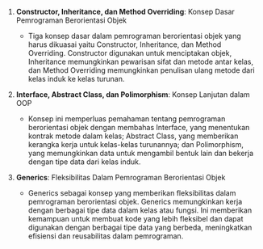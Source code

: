 1. **Constructor, Inheritance, dan Method Overriding**: Konsep Dasar Pemrograman Berorientasi Objek
   - Tiga konsep dasar dalam pemrograman berorientasi objek yang harus dikuasai yaitu Constructor, Inheritance, dan Method Overriding. Constructor digunakan untuk menciptakan objek, Inheritance memungkinkan pewarisan sifat dan metode antar kelas, dan Method Overriding memungkinkan penulisan ulang metode dari kelas induk ke kelas turunan.

2. **Interface, Abstract Class, dan Polimorphism**: Konsep Lanjutan dalam OOP
   - Konsep ini memperluas pemahaman tentang pemrograman berorientasi objek dengan membahas Interface, yang menentukan kontrak metode dalam kelas; Abstract Class, yang memberikan kerangka kerja untuk kelas-kelas turunannya; dan Polimorphism, yang memungkinkan data untuk mengambil bentuk lain dan bekerja dengan tipe data dari kelas induk.

3. **Generics**: Fleksibilitas Dalam Pemrograman Berorientasi Objek
   - Generics sebagai konsep yang memberikan fleksibilitas dalam pemrograman berorientasi objek. Generics memungkinkan kerja dengan berbagai tipe data dalam kelas atau fungsi. Ini memberikan kemampuan untuk membuat kode yang lebih fleksibel dan dapat digunakan dengan berbagai tipe data yang berbeda, meningkatkan efisiensi dan reusabilitas dalam pemrograman.